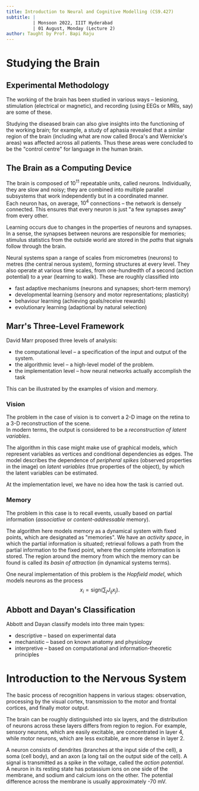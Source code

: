 ```yaml
---
title: Introduction to Neural and Cognitive Modelling (CS9.427)
subtitle: |
          | Monsoon 2022, IIIT Hyderabad
          | 01 August, Monday (Lecture 2)
author: Taught by Prof. Bapi Raju
---
```


# Studying the Brain
## Experimental Methodology
The working of the brain has been studied in various ways – lesioning, stimulation (electrical or magnetic), and recording (using EEGs or MRIs, say) are some of these.

Studying the diseased brain can also give insights into the functioning of the working brain; for example, a study of aphasia revealed that a similar region of the brain (including what are now called Broca's and Wernicke's areas) was affected across all patients. Thus these areas were concluded to be the "control centre" for language in the human brain.

## The Brain as a Computing Device
The brain is composed of $10^11$ repeatable units, called neurons. Individually, they are slow and noisy; they are combined into multiple parallel subsystems that work independently but in a coordinated manner.  
Each neuron has, on average, $10^4$ connections – the network is densely connected. This ensures that every neuron is just "a few synapses away" from every other.

Learning occurs due to changes in the properties of neurons and synapses. In a sense, the synapses between neurons are responsible for memories; stimulus statistics from the outside world are stored in the *paths* that signals follow through the brain.

Neural systems span a range of scales from micrometres (neurons) to metres (the central nerous system), forming structures at every level. They also operate at various time scales, from one-hundredth of a second (action potential) to a year (learning to walk). These are roughly classified into

* fast adaptive mechanisms (neurons and synapses; short-term memory)
* developmental learning (sensory and motor representations; plasticity)
* behaviour learning (achieving goals/receive rewards)
* evolutionary learning (adaptional by natural selection)

## Marr's Three-Level Framework
David Marr proposed three levels of analysis:

* the computational level – a specification of the input and output of the system.
* the algorithmic level – a high-level model of the problem.
* the implementation level – how neural networks actually accomplish the task

This can be illustrated by the examples of vision and memory.

### Vision
The problem in the case of vision is to convert a 2-D image on the retina to a 3-D reconstruction of the scene.  
In modern terms, the output is considered to be a *reconstruction of latent variables*.

The algorithm in this case might make use of graphical models, which represent variables as vertices and conditional dependencies as edges. The model describes the dependence of *peripheral spikes* (observed properties in the image) on *latent variables* (true properties of the object), by which the latent variables can be estimated.  

At the implementation level, we have no idea how the task is carried out.

### Memory
The problem in this case is to recall events, usually based on partial information (*associative* or *content-addressable* memory).

The algorithm here models memory as a dynamical system with fixed points, which are designated as "memories". We have an *activity space*, in which the partial information is situated; retrieval follows a path from the partial information to the fixed point, where the complete information is stored. The region around the memory from which the memory can be found is called its *basin of attraction* (in dynamical systems terms).

One neural implementation of this problem is the *Hopfield model*, which models neurons as the process
$$x_i = \text{sign}(\sum_j J_{ij} x_j).$$

## Abbott and Dayan's Classification
Abbott and Dayan classify models into three main types:

* descriptive – based on experimental data
* mechanistic – based on known anatomy and physiology
* interpretive – based on computational and information-theoretic principles

# Introduction to the Nervous System
The basic process of recognition happens in various stages: observation, processing by the visual cortex, transmission to the motor and frontal cortices, and finally motor output.

The brain can be roughly distinguished into six layers, and the distribution of neurons across these layers differs from region to region. For example, sensory neurons, which are easily excitable, are concentrated in layer 4, while motor neurons, which are less excitable, are more dense in layer 2.

A neuron consists of dendrites (branches at the input side of the cell), a soma (cell body), and an axon (a long tail on the output side of the cell). A signal is transmitted as a spike in the voltage, called the *action potential*.  
A neuron in its resting state has potassium ions on one side of the membrane, and sodium and calcium ions on the other. The potential difference across the membrane is usually approximately -70 mV.